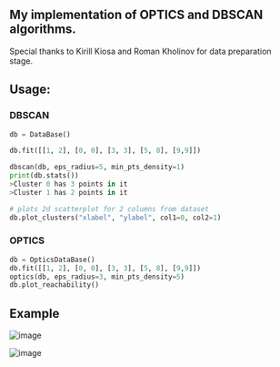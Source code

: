 ## My implementation of OPTICS and DBSCAN algorithms. 

Special thanks to Kirill Kiosa and Roman Kholinov for data preparation stage.

## Usage: 

### DBSCAN
```python
db = DataBase()

db.fit([[1, 2], [0, 0], [3, 3], [5, 8], [9,9]])

dbscan(db, eps_radius=5, min_pts_density=1)
print(db.stats())
>Cluster 0 has 3 points in it
>Cluster 1 has 2 points in it

# plots 2d scatterplot for 2 columns from dataset
db.plot_clusters("xlabel", "ylabel", col1=0, col2=1)
```

### OPTICS
```python
db = OpticsDataBase()
db.fit([[1, 2], [0, 0], [3, 3], [5, 8], [9,9]])
optics(db, eps_radius=3, min_pts_density=5)
db.plot_reachability()
```

## Example
![image](https://github.com/user-attachments/assets/2d658eba-1b04-4067-b6ef-8f697209a5e6)

![image](https://github.com/user-attachments/assets/45b78c5c-d6e9-4788-899d-6e889b2f04c0)


